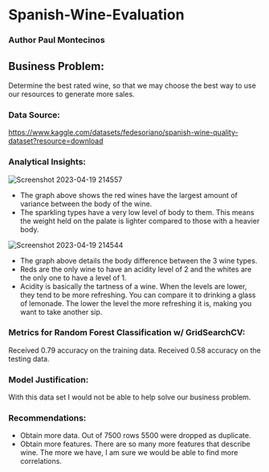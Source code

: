 # Spanish-Wine-Evaluation
### Author Paul Montecinos

## Business Problem:
Determine the best rated wine, so that we may choose the best way to use our resources to generate more sales.

### Data Source: 
https://www.kaggle.com/datasets/fedesoriano/spanish-wine-quality-dataset?resource=download

### Analytical Insights:

![Screenshot 2023-04-19 214557](https://user-images.githubusercontent.com/29460152/233245190-7feaaf4c-9d19-4662-b92f-6d45599b1fe4.png)
* The graph above shows the red wines have the largest amount of variance between the body of the wine.
* The sparkling types have a very low level of body to them. This means the weight held on the palate is lighter compared to those with a heavier body.

![Screenshot 2023-04-19 214544](https://user-images.githubusercontent.com/29460152/233245195-38fdd8f4-95e5-488f-8b22-10219d8708b4.png)
* The graph above details the body difference between the 3 wine types.
* Reds are the only wine to have an acidity level of 2 and the whites are the only one to have a level of 1.
* Acidity is basically the tartness of a wine. When the levels are lower, they tend to be more refreshing. You can compare it to drinking a glass of lemonade. The lower the level the more refreshing it is, making you want to take another sip. 

### Metrics for Random Forest Classification w/ GridSearchCV:
Received 0.79 accuracy on the training data.
Received 0.58 accuracy on the testing data.

### Model Justification:
With this data set I would not be able to help solve our business problem.

### Recommendations:
* Obtain more data. Out of 7500 rows 5500 were dropped as duplicate.
* Obtain more features. There are so many more features that describe wine. The more we have, I am sure we would be able to find more correlations.

